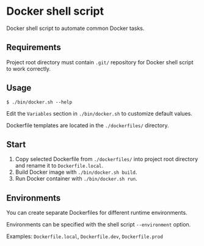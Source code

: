 # Docker shell script

Docker shell script to automate common Docker tasks.

## Requirements

Project root directory must contain `.git/` repository for Docker shell script to work correctly.

## Usage

```console
$ ./bin/docker.sh --help
```

Edit the `Variables` section in `./bin/docker.sh` to customize default values.

Dockerfile templates are located in the `./dockerfiles/` directory.

## Start

1. Copy selected Dockerfile from `./dockerfiles/` into project root directory and rename it to `Dockerfile.local`.
2. Build Docker image with `./bin/docker.sh build`.
3. Run Docker container with `./bin/docker.sh run`.

## Environments

You can create separate Dockerfiles for different runtime environments.

Environments can be specified with the shell script `--environment` option.

Examples: `Dockerfile.local`, `Dockerfile.dev`, `Dockerfile.prod`
